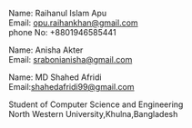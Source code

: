 
Name: Raihanul Islam Apu	        
Email: opu.raihankhan@gmail.com   
phone No: +8801946585441          
   
Name: Anisha Akter		            
Email: srabonianisha@gmail.com 

Name: MD Shahed Afridi			      
Email:shahedafridi99@gmail.com	       
                                    	
Student of Computer Science and Engineering 	
North Western University,Khulna,Bangladesh	
